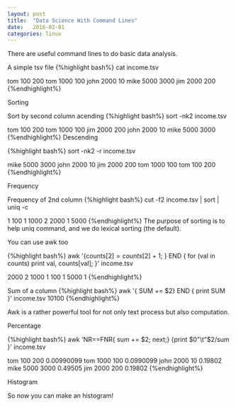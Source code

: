 ```yaml
---
layout: post
title:  "Data Science With Command Lines"
date:   2016-02-01
categories: linux
---
```

There are useful command lines to do basic data analysis.

A simple tsv file
{%highlight bash%}
cat income.tsv

tom 100 200
tom 1000 100
john 2000 10
mike 5000 3000
jim 2000 200
{%endhighlight%}

Sorting

Sort by second column acending
{%highlight bash%}
sort -nk2 income.tsv

tom 100 200
tom 1000 100
jim 2000 200
john 2000 10
mike 5000 3000
{%endhighlight%}
Descending

{%highlight bash%}
sort -nk2 -r income.tsv

mike 5000 3000
john 2000 10
jim 2000 200
tom 1000 100
tom 100 200
{%endhighlight%}

Frequency

Frequency of 2nd column
{%highlight bash%}
cut -f2 income.tsv | sort | uniq -c

1 100
1 1000
2 2000
1 5000
{%endhighlight%}
The purpose of sorting is to help uniq command, and we do lexical sorting (the default).

You can use awk too

{%highlight bash%}
awk '{counts[$2] = counts[$2] + 1; } END { for (val in counts) print val, counts[val]; }' income.tsv

2000 2
1000 1
100 1
5000 1
{%endhighlight%}

Sum of a column
{%highlight bash%}
awk '{ SUM += $2} END { print SUM }' income.tsv
10100
{%endhighlight%}

Awk is a rather powerful tool for not only text process but also computation.

Percentage

{%highlight bash%}
awk 'NR==FNR{ sum += $2; next;} {print $0"\t"$2/sum }'  income.tsv

tom 100 200 0.00990099
tom 1000 100 0.0990099
john 2000 10 0.19802
mike 5000 3000 0.49505
jim 2000 200 0.19802
{%endhighlight%}

Histogram

So now you can make an histogram!
